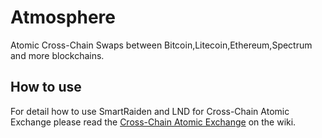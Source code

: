 # Atmosphere

Atomic Cross-Chain Swaps between Bitcoin,Litecoin,Ethereum,Spectrum and more blockchains.

## How to use

For detail how to use SmartRaiden and LND for Cross-Chain Atomic Exchange please read the [Cross-Chain Atomic Exchange](https://github.com/SmartMeshFoundation/Atmosphere/wiki/%5BChinese%5DCross-Chain-Atomic-Exchange) on the wiki.
